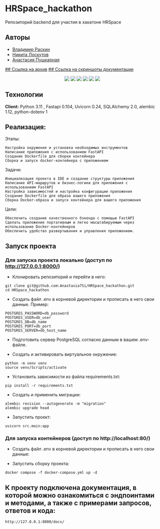 # HRSpace_hackathon
Репозиторий backend для участия в хакатоне HRSpace

## Авторы

- [Владимир Раскин](https://github.com/v0vanjke)
- [Никита Лоскутов](https://github.com/ragecodemode)
- [Анастасия Пушкарная](https://github.com/Anastasia7Si)

[## Ссылка на архив](https://disk.yandex.ru/d/WgLLXSWMLd6sZw)
[## Ссылка на скриншоты документации](https://disk.yandex.ru/d/lP5prio0tqjktQ)

<div id="header" align="center">
  <img src="https://img.shields.io/badge/Python-3.11-F8F8FF?style=for-the-badge&logo=python&logoColor=white">
  <img src="https://img.shields.io/badge/FastAPI-0.104.1-F8F8FF?style=for-the-badge&logo=FastAPI&logoColor=white">
  <img src="https://img.shields.io/badge/PostgreSQL-555555?style=for-the-badge&logo=postgresql&logoColor=white">
  <img src="https://img.shields.io/badge/SQLAlchemy-2.0.23-F8F8FF?style=for-the-badge&logo=SQLAlchemy&logoColor=white">
  <img src="https://img.shields.io/badge/Docker-555555?style=for-the-badge&logo=docker&logoColor=2496ED">
  <img src="https://img.shields.io/badge/Nginx-009639?style=for-the-badge&logo=nginx&logoColor=white">
</div>

## Технологии

**Client:** Python 3.11 , Fastapi 0.104, Uvicorn 0.24, SQLAlchemy 2.0, alembic 1.12, python-dotenv 1


## Реализация:
Этапы:

    Настройка окружения и установка необходимых инструментов
    Написание приложения с использованием FastAPI
    Создание Dockerfile для сборки контейнера
    Сборка и запуск docker-контейнера с приложением

Задачи:

    Инициализация проекта в IDE и создание структуры приложения
    Написание API-маршрутов и бизнес-логики для приложения с использованием FastAPI
    Настройка зависимостей и настройка конфигурации приложения
    Создание Dockerfile для образа вашего приложения
    Сборка Docker-образа и запуск контейнера для вашего приложения

Цели:

    Обеспечить создание качественного бэкенда с помощью FastAPI
    Сделать приложение портативным и легко масштабируемым через использование Docker-контейнеров
    Обеспечить удобство развертывания и управления приложением.

## Запуск проекта

### Для запуска проекта локально (доступ по http://127.0.0.1:8000/)

- Клонировать репозиторий и перейти в него:
```
git clone git@github.com:Anastasia7Si/HRSpace_hackathon.git
cd HRSpace_hackathon
```
- Создать файл .env в корневой директории и прописать в него свои данные.
Пример:
```
POSTGRES_PASSWORD=db_password
POSTGRES_USER=db_user
POSTGRES_DB=db_name
POSTGRES_PORT=db_port
POSTGRES_SERVER=db_host_name
```
- Подготовить сервер PostgreSQL согласно данным в вашем .env-файле.

- Cоздать и активировать виртуальное окружение:
```
python -m venv venv
source venv/Scripts/activate
```
- Установить зависимости из файла requirements.txt:
```
pip install -r requirements.txt
```
- Создать и применить миграции:
```
alembic revision --autogenerate -m "migration"
alembic upgrade head
```
- Запустить проект:
```
uvicorn src.main:app
```

### Для запуска контейнеров (доступ по http://localhost:80/)
- Создать файл .env в корневой директории и прописать в него свои данные:

- Запустить сборку  проекта:
```
docker compose -f docker-compose.yml up -d
```

## К проекту подключена документация, в которой можно ознакомиться с эндпоинтами и методами, а также с примерами запросов, ответов и кода:
```
http://127.0.0.1:8000/docs/
```
